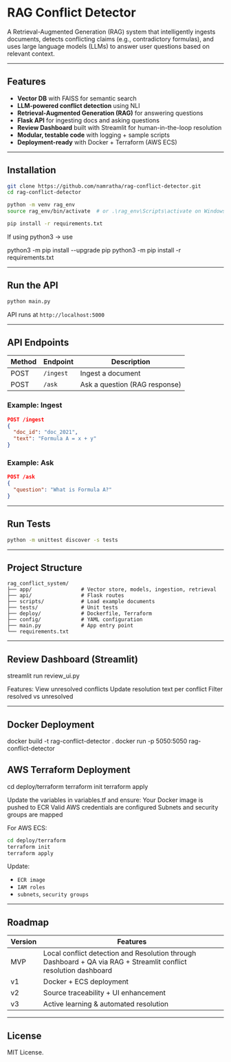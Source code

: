 # RAG Conflict Detector

A Retrieval-Augmented Generation (RAG) system that intelligently ingests documents, detects conflicting claims (e.g., contradictory formulas), and uses large language models (LLMs) to answer user questions based on relevant context.

---

## Features

- **Vector DB** with FAISS for semantic search
- **LLM-powered conflict detection** using NLI
- **Retrieval-Augmented Generation (RAG)** for answering questions
- **Flask API** for ingesting docs and asking questions
- **Review Dashboard** built with Streamlit for human-in-the-loop resolution
- **Modular, testable code** with logging + sample scripts
- **Deployment-ready** with Docker + Terraform (AWS ECS)

---

## Installation

```bash
git clone https://github.com/namratha/rag-conflict-detector.git
cd rag-conflict-detector

python -m venv rag_env
source rag_env/bin/activate  # or .\rag_env\Scripts\activate on Windows

pip install -r requirements.txt
```

If using python3 -> use 

python3 -m pip install --upgrade pip
python3 -m pip install -r requirements.txt

---

## Run the API

```bash
python main.py
```

API runs at `http://localhost:5000`

---

## API Endpoints

| Method | Endpoint       | Description                          |
|--------|----------------|--------------------------------------|
| POST   | `/ingest`      | Ingest a document                    |
| POST   | `/ask`         | Ask a question (RAG response)        |

### Example: Ingest

```json
POST /ingest
{
  "doc_id": "doc_2021",
  "text": "Formula A = x + y"
}
```

### Example: Ask

```json
POST /ask
{
  "question": "What is Formula A?"
}
```

---

## Run Tests

```bash
python -m unittest discover -s tests
```

---

## Project Structure

```
rag_conflict_system/
├── app/                # Vector store, models, ingestion, retrieval
├── api/                # Flask routes
├── scripts/            # Load example documents
├── tests/              # Unit tests
├── deploy/             # Dockerfile, Terraform
├── config/             # YAML configuration
├── main.py             # App entry point
└── requirements.txt
```

---

## Review Dashboard (Streamlit)

streamlit run review_ui.py

Features:
  View unresolved conflicts
  Update resolution text per conflict
  Filter resolved vs unresolved

---

## Docker Deployment

docker build -t rag-conflict-detector .
docker run -p 5050:5050 rag-conflict-detector

## AWS Terraform Deployment

cd deploy/terraform
terraform init
terraform apply

Update the variables in variables.tf and ensure:
  Your Docker image is pushed to ECR
  Valid AWS credentials are configured
  Subnets and security groups are mapped

For AWS ECS:
  ```bash
  cd deploy/terraform
  terraform init
  terraform apply
  ```

Update:
  - `ECR image`
  - `IAM roles`
  - `subnets`, `security groups`

---

## Roadmap

| Version | Features |
|---------|----------|
| MVP     | Local conflict detection and Resolution through Dashboard + QA via RAG + Streamlit conflict resolution dashboard |
| v1      | Docker + ECS deployment |
| v2      | Source traceability + UI enhancement |
| v3      | Active learning & automated resolution |

---

## License

MIT License.